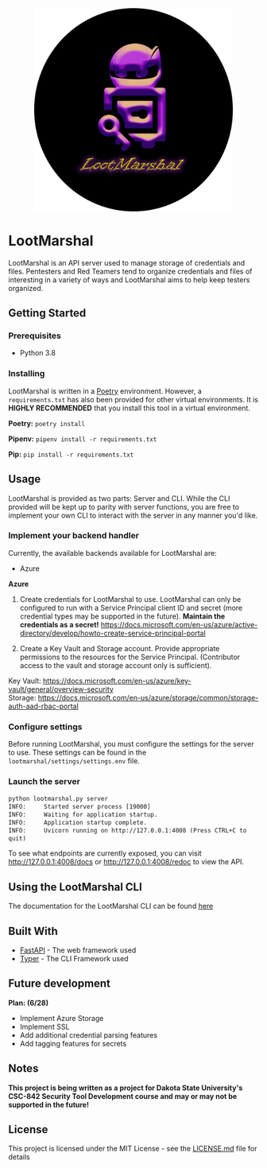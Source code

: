 <div align="center">
    <img src="docs/logo.png" width="400px" />
</div>

# LootMarshal

LootMarshal is an API server used to manage storage of credentials and files. Pentesters and Red Teamers tend to organize credentials and files of interesting in a variety of ways and LootMarshal aims to help keep testers organized.

## Getting Started

### Prerequisites

- Python 3.8

### Installing

LootMarshal is written in a [Poetry](https://python-poetry.org/) environment. However, a `requirements.txt` has also been provided for other virtual environments. It is **HIGHLY RECOMMENDED** that you install this tool in a virtual environment.

**Poetry:** `poetry install`

**Pipenv:** `pipenv install -r requirements.txt`

**Pip:** `pip install -r requirements.txt`

## Usage

LootMarshal is provided as two parts: Server and CLI. While the CLI provided will be kept up to parity with server functions, you are free to implement your own CLI to interact with the server in any manner you'd like.

### Implement your backend handler
Currently, the available backends available for LootMarshal are:

- Azure

**Azure**

1. Create credentials for LootMarshal to use. LootMarshal can only be configured to run with a Service Principal client ID and secret (more credential types may be supported in the future). **Maintain the credentials as a secret!**
https://docs.microsoft.com/en-us/azure/active-directory/develop/howto-create-service-principal-portal


2. Create a Key Vault and Storage account. Provide appropriate permissions to the resources for the Service Principal. (Contributor access to the vault and storage account only is sufficient).

Key Vault: https://docs.microsoft.com/en-us/azure/key-vault/general/overview-security<br>
Storage: https://docs.microsoft.com/en-us/azure/storage/common/storage-auth-aad-rbac-portal


### Configure settings

Before running LootMarshal, you must configure the settings for the server to use. These settings can be found in the `lootmarshal/settings/settings.env` file. 

### Launch the server

```
python lootmarshal.py server
INFO:     Started server process [19000]
INFO:     Waiting for application startup.
INFO:     Application startup complete.
INFO:     Uvicorn running on http://127.0.0.1:4008 (Press CTRL+C to quit)
```
To see what endpoints are currently exposed, you can visit http://127.0.0.1:4008/docs or http://127.0.0.1:4008/redoc to view the API.

## Using the LootMarshal CLI

The documentation for the LootMarshal CLI can be found [here](docs/cli.md)


## Built With

* [FastAPI](https://fastapi.tiangolo.com/) - The web framework used
* [Typer](https://typer.tiangolo.com/) - The CLI Framework used

## Future development
**Plan: (6/28)**

- Implement Azure Storage
- Implement SSL
- Add additional credential parsing features
- Add tagging features for secrets

## Notes

**This project is being written as a project for Dakota State University's CSC-842 Security Tool Development course and may or may not be supported in the future!**

## License

This project is licensed under the MIT License - see the [LICENSE.md](LICENSE.md) file for details


